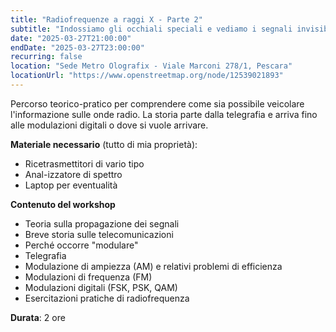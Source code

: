 ```yaml
---
title: "Radiofrequenze a raggi X - Parte 2"
subtitle: "Indossiamo gli occhiali speciali e vediamo i segnali invisibili. Con Sebastiano Militti e Normando Marcolongo"
date: "2025-03-27T21:00:00"
endDate: "2025-03-27T23:00:00"
recurring: false
location: "Sede Metro Olografix - Viale Marconi 278/1, Pescara"
locationUrl: "https://www.openstreetmap.org/node/12539021893"
---
```


Percorso teorico-pratico per comprendere come sia possibile veicolare l'informazione sulle onde radio. La storia parte dalla telegrafia e arriva fino alle modulazioni digitali o dove si vuole arrivare.

**Materiale necessario** (tutto di mia proprietà):

- Ricetrasmettitori di vario tipo
- Anal-izzatore di spettro
- Laptop per eventualità

**Contenuto del workshop**

- Teoria sulla propagazione dei segnali
- Breve storia sulle telecomunicazioni
- Perché occorre "modulare"
- Telegrafia
- Modulazione di ampiezza (AM) e relativi problemi di efficienza
- Modulazioni di frequenza (FM)
- Modulazioni digitali (FSK, PSK, QAM)
- Esercitazioni pratiche di radiofrequenza

**Durata**: 2 ore